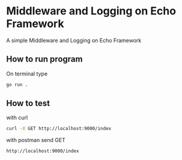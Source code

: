 # Middleware and Logging on Echo Framework

A simple Middleware and Logging on Echo Framework

## How to run program

On terminal type 
```sh
go run .
```

## How to test 

with curl

```sh
curl -X GET http://localhost:9000/index
```
with postman send GET

```
http://localhost:9000/index
```

